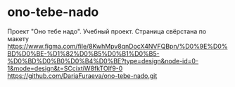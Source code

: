 # ono-tebe-nado
Проект "Оно тебе надо". Учебный проект. 
Страница свёрстана по макету https://www.figma.com/file/8KwhMpv8qnDocX4NVFQBpn/%D0%9E%D0%BD%D0%BE-%D1%82%D0%B5%D0%B1%D0%B5-%D0%BD%D0%B0%D0%B4%D0%BE?type=design&node-id=0-1&mode=design&t=SCcixtiW8fkTOIf9-0
https://github.com/DariaFuraeva/ono-tebe-nado.git
